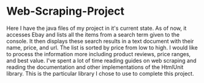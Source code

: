 # Web-Scraping-Project
Here I have the java files of my project in it's current state. As of now, it accesses Ebay and lists all the items from a search term given to the console. 
It then displays these search results in a text document with their name, price, and url. The list is sorted by price from low to high. I would like to 
process the information more including product reviews, price ranges, and best value. I've spent a lot of time reading guides on web scraping and reading
the documentation and other implementations of the HtmlUnit library. This is the particular library I chose to use to complete this project. 
